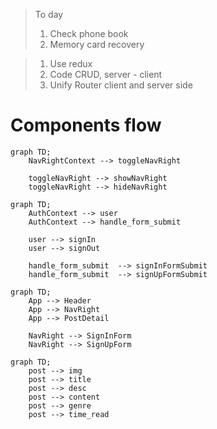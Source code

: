 >To day
>1. Check phone book
>1. Memory card recovery

>1. Use redux
>1. Code CRUD, server - client
>1. Unify Router client and server side



# Components flow

```mermaid
graph TD;
    NavRightContext --> toggleNavRight

    toggleNavRight --> showNavRight
    toggleNavRight --> hideNavRight
```

```mermaid
graph TD;
    AuthContext --> user
    AuthContext --> handle_form_submit
    
    user --> signIn
    user --> signOut

    handle_form_submit  --> signInFormSubmit
    handle_form_submit  --> signUpFormSubmit
```

```mermaid
graph TD;
    App --> Header
    App --> NavRight
    App --> PostDetail

    NavRight --> SignInForm
    NavRight --> SignUpForm
```

```mermaid
graph TD;
    post --> img
    post --> title
    post --> desc
    post --> content
    post --> genre
    post --> time_read
```

